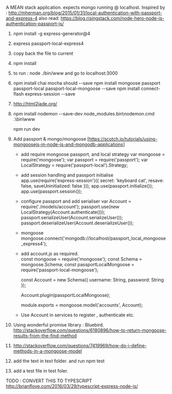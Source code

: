 A MEAN stack application.
expects mongo running @ localhost.
Inspired by : http://mherman.org/blog/2015/01/31/local-authentication-with-passport-and-express-4
also read: https://blog.risingstack.com/node-hero-node-js-authentication-passport-js/

1. npm install -g express-generator@4
2. express passport-local-express4
3. copy back the file to current 
4. npm install
5. to run : node ./bin/www and go to localhost:3000
6.  npm install chai mocha should --save
    npm install mongoose passport passport-local passport-local-mongoose  --save
    npm install connect-flash express-session  --save
7. http://html2jade.org/
8.  npm install nodemon --save-dev
    node_modules\.bin\nodemon.cmd .\bin\www

	npm run dev
9. Add passport & mongo/mongoose
	[https://scotch.io/tutorials/using-mongoosejs-in-node-js-and-mongodb-applications]
	* add require mongoose passport, and local strategy
		var mongoose = require('mongoose');
		var passport = require('passport');
		var LocalStrategy = require('passport-local').Strategy;
		
	* add session handling and passport initialise
		app.use(require('express-session')({
				secret: 'keyboard cat',
				resave: false,
				saveUninitialized: false
		}));
		app.use(passport.initialize());
		app.use(passport.session());
	
	* configure passport and add serialiser 
		var Account = require('./models/account');
		passport.use(new LocalStrategy(Account.authenticate()));
		passport.serializeUser(Account.serializeUser());
		passport.deserializeUser(Account.deserializeUser());

	* mongoose
		mongoose.connect('mongodb://localhost/passport_local_mongoose_express4');

	* add account.js as required.	
		const mongoose = require('mongoose');
		const Schema = mongoose.Schema;
		const passportLocalMongoose = require('passport-local-mongoose');

		const Account = new Schema({
			username: String,
			password: String
		});

		Account.plugin(passportLocalMongoose);

		module.exports = mongoose.model('accounts', Account);
	
	* Use Account in services to register , authenticate etc.
10. Using wonderful promise library  : Bluebird. http://stackoverflow.com/questions/6180896/how-to-return-mongoose-results-from-the-find-method
11. http://stackoverflow.com/questions/7419969/how-do-i-define-methods-in-a-mongoose-model
12. add the text in text folder. and run 
	npm test 	

13. add a test file in test foler. 


TODO : CONVERT THIS TO TYPESCRIPT http://brianflove.com/2016/03/29/typescript-express-node-js/